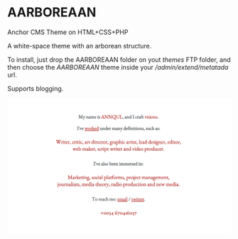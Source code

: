 # AARBOREAAN

Anchor CMS Theme on HTML+CSS+PHP

A white-space theme with an arborean structure.

To install, just drop the AARBOREAAN folder on yout *themes* FTP folder, and then choose the *AARBOREAAN* theme inside your */admin/extend/metatada* url.

Supports blogging.

![AARBOREAAN preview](/aarboreaan.png)
